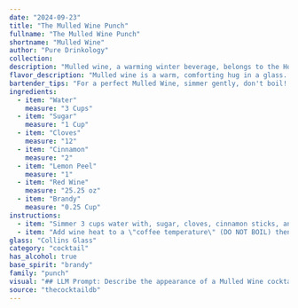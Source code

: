 ```yaml
---
date: "2024-09-23"
title: "The Mulled Wine Punch"
fullname: "The Mulled Wine Punch"
shortname: "Mulled Wine"
author: "Pure Drinkology"
collection:
description: "Mulled wine, a warming winter beverage, belongs to the Hot Cocktails family. Its origins trace back to ancient Rome, where wine was spiced with herbs and honey for medicinal and celebratory purposes. "
flavor_description: "Mulled wine is a warm, comforting hug in a glass. The sweetness of the sugar blends with the tartness of the lemon, creating a balanced base. The red wine adds a rich, fruity depth, while the cloves and cinnamon infuse a spicy, warming complexity. A touch of brandy adds a smooth, boozy kick. Overall, it's a complex, fragrant, and festive drink perfect for chilly evenings. "
bartender_tips: "For a perfect Mulled Wine, simmer gently, don't boil! This prevents the alcohol from evaporating and the flavors from becoming bitter.  Use quality red wine and brandy for a richer flavor. Add the sugar last to avoid caramelization. Strain before serving to remove spices and enjoy warm! "
ingredients:
  - item: "Water"
    measure: "3 Cups"
  - item: "Sugar"
    measure: "1 Cup"
  - item: "Cloves"
    measure: "12"
  - item: "Cinnamon"
    measure: "2"
  - item: "Lemon Peel"
    measure: "1"
  - item: "Red Wine"
    measure: "25.25 oz"
  - item: "Brandy"
    measure: "0.25 Cup"
instructions:
  - item: "Simmer 3 cups water with, sugar, cloves, cinnamon sticks, and lemon peel in a stainless steel pot for 10 minutes."
  - item: "Add wine heat to a \"coffee temperature\" (DO NOT BOIL) then add the brandy."
glass: "Collins Glass"
category: "cocktail"
has_alcohol: true
base_spirit: "brandy"
family: "punch"
visual: "## LLM Prompt: Describe the appearance of a Mulled Wine cocktail. Imagine a steaming mug filled with the drink. Focus on the color, clarity, and any visible ingredients. Mention the presence of steam and any floating spices or fruit peels. **Consider these aspects:*** **Color:** Is it a deep red, a lighter ruby, or something else?* **Clarity:** Is it clear, or does it have a slightly cloudy appearance?* **Steam:** Is there a plume of steam rising from the mug, and what color is it?* **Floating Ingredients:** Are there any visible cloves, cinnamon sticks, or lemon peel floating in the wine? How do they appear?**Example Output:**A steaming mug of mulled wine reveals a deep ruby red liquid, slightly clouded by the swirling spices. A plume of warm, fragrant steam rises from the surface, carrying with it the scent of cloves and cinnamon. A few plump cloves and a cinnamon stick, both softened by the heat, bob gently in the depths, while a piece of lemon peel clings to the edge of the mug, adding a touch of citrusy brightness. "
source: "thecocktaildb"
---
```


